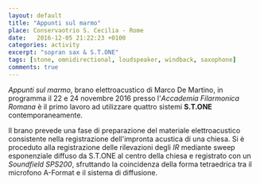 ```yaml
---
layout: default
title: "Appunti sul marmo"
place: Conservaotrio S. Cecilia - Rome
date:   2016-12-05 21:22:23 +0100
categories: activity
excerpt: "sopran sax & S.T.ONE"
tags: [stone, omnidirectional, loudspeaker, windback, saxophone]
comments: true
---
```


*Appunti sul marmo*, brano elettroacustico di Marco De Martino, in programma il
22 e 24 novembre 2016 presso l'*Accademia Filarmonica Romana* è il primo lavoro
ad utilizzare quattro sistemi **S.T.ONE** contemporaneamente.

Il brano prevede una fase di preparazione del materiale elettroacustico
consistente nella registrazione dell'impronta acustica di una chiesa.
Si è proceduto alla registrazione delle rilevazioni degli *IR* mediante sweep
esponenziale diffuso da S.T.ONE al centro della chiesa e registrato con un
*Soundfield SPS200*, sfruttando la coincidenza della forma tetraedrica tra il microfono A-Format
e il sistema di diffusione.
